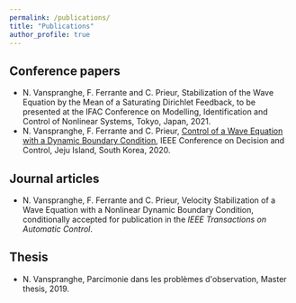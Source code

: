 ```yaml
---
permalink: /publications/
title: "Publications"
author_profile: true
---
```


## Conference papers
- N. Vanspranghe, F. Ferrante and C. Prieur, Stabilization of the Wave Equation by the Mean of a Saturating Dirichlet Feedback, to be presented at the IFAC Conference on Modelling, Identification and Control of Nonlinear Systems, Tokyo, Japan, 2021.
- N. Vanspranghe, F. Ferrante and C. Prieur, [Control of a Wave Equation with a Dynamic Boundary Condition](https://hal.archives-ouvertes.fr/hal-02987252/document), IEEE Conference on Decision and Control, Jeju Island, South Korea, 2020.

## Journal articles

- N. Vanspranghe, F. Ferrante and C. Prieur, Velocity Stabilization of a Wave Equation with a Nonlinear Dynamic Boundary Condition, conditionally accepted for publication in the *IEEE Transactions on Automatic Control*.

## Thesis

- N. Vanspranghe, Parcimonie dans les problèmes d'observation, Master thesis, 2019.
